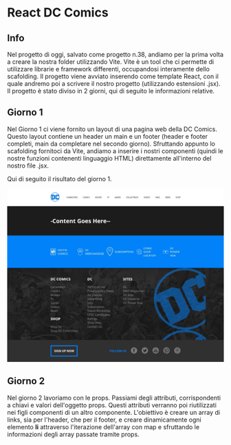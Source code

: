 # React DC Comics

## Info

Nel progetto di oggi, salvato come progetto n.38, andiamo per la prima volta a creare la nostra folder utilizzando Vite. Vite è un tool che ci permette di utilizzare librarie e framework differenti, occupandosi interamente dello scafolding. Il progetto viene avviato inserendo come template React, con il quale andremo poi a scrivere il nostro progetto (utilizzando estensioni .jsx). Il progetto è stato diviso in 2 giorni, qui di seguito le informazioni relative.

## Giorno 1

Nel Giorno 1 ci viene fornito un layout di una pagina web della DC Comics. Questo layout contiene un header un main e un footer (header e footer completi, main da completare nel secondo giorno). Sfruttando appunto lo scafolding fornitoci da Vite, andiamo a inserire i nostri componenti (quindi le nostre funzioni contenenti linguaggio HTML) direttamente all'interno del nostro file .jsx.

Qui di seguito il risultato del giorno 1.

![Immagine](./src/assets/img/screenshot-day1.jpeg)

## Giorno 2

Nel giorno 2 lavoriamo con le props. Passiami degli attributi, corrispondenti a chiavi e valori dell'oggetto props. Questi attributi verranno poi riutilizzati nei figli componenti di un altro componente. L'obiettivo è creare un array di links, sia per l'header, che per il footer, e creare dinamicamente ogni elemento **li** attraverso l'iterazione dell'array con map e sfruttando le informazioni degli array passate tramite props.